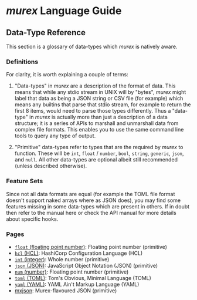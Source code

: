# _murex_ Language Guide

## Data-Type Reference

This section is a glossary of data-types which _murex_ is natively aware.

### Definitions

For clarity, it is worth explaining a couple of terms:

1. "Data-types" in _murex_ are a description of the format of data. This
means that while any stdio stream in UNIX will by "bytes", _murex_ might
label that data as being a JSON string or CSV file (for example) which
means any builtins that parse that stdio stream, for example to return
the first 8 items, would need to parse those types differently. Thus a
"data-type" in _murex_ is actually more than just a description of a data
structure; it is a series of APIs to marshall and unmarshall data from
complex file formats. This enables you to use the same command line tools
to query any type of output.

2. "Primitive" data-types refer to types that are the required by _murex_
to function. These will be `int`, `float` / `number`, `bool`, `string`,
`generic`, `json`, and `null`. All other data-types are optional albeit
still recommended (unless described otherwise).

### Feature Sets

Since not all data formats are equal (for example the TOML file format
doesn't support naked arrays where as JSON does), you may find some
features missing in some data-types which are present in others. If in
doubt then refer to the manual here or check the API manual for more
details about specific hooks.

### Pages

* [`float` (floating point number)](types/float.md):
  Floating point number (primitive)
* [`hcl` (HCL)](types/hcl.md):
  HashiCorp Configuration Language (HCL)
* [`int` (integer)](types/int.md):
  Whole number (primitive)
* [`json` (JSON)](types/json.md):
  JavaScript Object Notation (JSON) (primitive)
* [`num` (number)](types/num.md):
  Floating point number (primitive)
* [`toml` (TOML)](types/toml.md):
  Tom's Obvious, Minimal Language (TOML)
* [`yaml` (YAML)](types/yaml.md):
  YAML Ain't Markup Language (YAML)
* [mxjson](types/mxjson.md):
  Murex-flavoured JSON (primitive)
